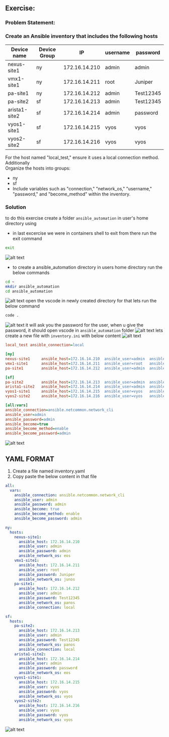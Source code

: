 ##  Exercise:
### Problem Statement:
### Create an Ansible inventory that includes the following hosts

| Device name  | Device Group |      IP         | username | password |
|--------------|--------------|-----------------|----------|----------|
| nexus-site1  | ny           | 172.16.14.210   | admin    | admin    |
| vmx1-site1   | ny           | 172.16.14.211   | root     | Juniper  |
| pa-site1     | ny           | 172.16.14.212   | admin    | Test12345|
| pa-site2     | sf           | 172.16.14.213   | admin    | Test12345|
| arista1-site2| sf           | 172.16.14.214   | admin    | password |
| vyos1-site1  | sf           | 172.16.14.215   | vyos     | vyos     |
| vyos2-site2  | sf           | 172.16.14.216   | vyos     | vyos     |


For the host named "local_test," ensure it uses a local connection method. Additionally  
Organize the hosts into groups:

- ny
- sf
- Include variables such as "connection," "network_os," "username," "password," and "become_method" within the inventory.

### Solution
to do this exercise create a folder `ansible_automation` in user's home directory using
- in last excercise we were in containers shell to exit from there run the exit command
```sh
exit
```
![alt text](image.png)
- to create a ansible_automation directory in users home directory run the below commands
```sh
cd ~
mkdir ansible_automation
cd ansible_automation
```
![alt text](image-1.png)
open the vscode in newly created directory for that lets run the below command
```sh
code .
```
![alt text](image-2.png)
it will ask you the password for the user, when u give the password, it should open vscode in `ansible_automation` folder
![alt text](image-3.png)
lets create a new file with `inventory.ini` with below content
![alt text](image-4.png)
```ini
local_test ansible_connection=local

[ny]
nexus-site1     ansible_host=172.16.14.210  ansible_user=admin  ansible_password=admin ansible_network_os=eos
vmx1-site1      ansible_host=172.16.14.211  ansible_user=root   ansible_password=Juniper ansible_network_os=junos
pa-site1        ansible_host=172.16.14.212  ansible_user=admin  ansible_password=Test12345 ansible_network_os=panos ansible_connection=local

[sf]
pa-site2        ansible_host=172.16.14.213  ansible_user=admin  ansible_password=Test12345 ansible_network_os=panos ansible_connection=local
arista1-site2   ansible_host=172.16.14.214  ansible_user=admin  ansible_password=password ansible_network_os=eos
vyos1-site1     ansible_host=172.16.14.215  ansible_user=vyos   ansible_password=vyos ansible_network_os=vyos
vyos2-site2     ansible_host=172.16.14.216  ansible_user=vyos   ansible_password=vyos ansible_network_os=vyos

[all:vars]
ansible_connection=ansible.netcommon.network_cli
ansible_user=admin
ansible_password=admin
ansible_become=true
ansible_become_method=enable
ansible_become_password=admin

```
![alt text](image-26.png)

## YAML FORMAT

1. Create a file named inventory.yaml
2. Copy paste the below content in that file

```yaml
all:
  vars:
    ansible_connection: ansible.netcommon.network_cli
    ansible_user: admin
    ansible_password: admin
    ansible_become: true
    ansible_become_method: enable
    ansible_become_password: admin

ny:
  hosts:
    nexus-site1:
      ansible_host: 172.16.14.210
      ansible_user: admin
      ansible_password: admin
      ansible_network_os: eos
    vmx1-site1:
      ansible_host: 172.16.14.211
      ansible_user: root
      ansible_password: Juniper
      ansible_network_os: junos
    pa-site1:
      ansible_host: 172.16.14.212
      ansible_user: admin
      ansible_password: Test12345
      ansible_network_os: panos
      ansible_connection: local

sf:
  hosts:
    pa-site2:
      ansible_host: 172.16.14.213
      ansible_user: admin
      ansible_password: Test12345
      ansible_network_os: panos
      ansible_connection: local
    arista1-site2:
      ansible_host: 172.16.14.214
      ansible_user: admin
      ansible_password: password
      ansible_network_os: eos
    vyos1-site1:
      ansible_host: 172.16.14.215
      ansible_user: vyos
      ansible_password: vyos
      ansible_network_os: vyos
    vyos2-site2:
      ansible_host: 172.16.14.216
      ansible_user: vyos
      ansible_password: vyos
      ansible_network_os: vyos

```
![alt text](image-27.png)